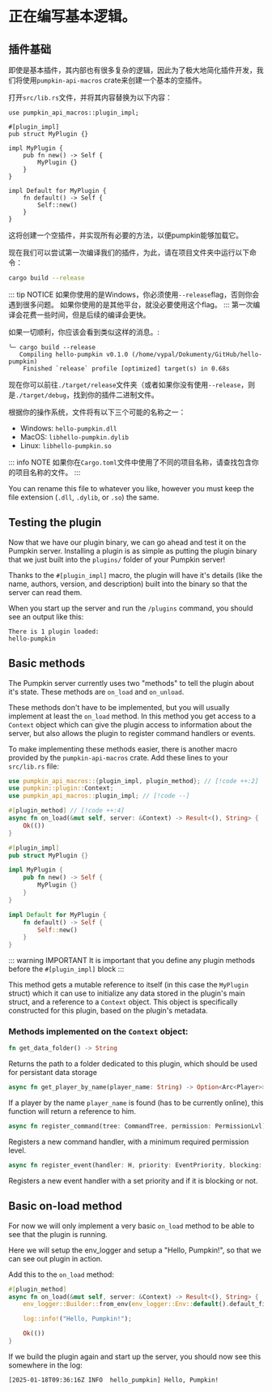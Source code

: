# 正在编写基本逻辑。
## 插件基础
即使是基本插件，其内部也有很多复杂的逻辑，因此为了极大地简化插件开发，我们将使用`pumpkin-api-macros` crate来创建一个基本的空插件。

打开`src/lib.rs`文件，并将其内容替换为以下内容：
```rs:line-numbers
use pumpkin_api_macros::plugin_impl;

#[plugin_impl]
pub struct MyPlugin {}

impl MyPlugin {
    pub fn new() -> Self {
        MyPlugin {}
    }
}

impl Default for MyPlugin {
    fn default() -> Self {
        Self::new()
    }
}
```
这将创建一个空插件，并实现所有必要的方法，以便pumpkin能够加载它。

现在我们可以尝试第一次编译我们的插件，为此，请在项目文件夹中运行以下命令：
```bash
cargo build --release
```
::: tip NOTICE
如果你使用的是Windows，你必须使用`--release`flag，否则你会遇到很多问题。 如果你使用的是其他平台，就没必要使用这个flag。
:::
第一次编译会花费一些时间，但是后续的编译会更快。

如果一切顺利，你应该会看到类似这样的消息。:
```log
╰─ cargo build --release
   Compiling hello-pumpkin v0.1.0 (/home/vypal/Dokumenty/GitHub/hello-pumpkin)
    Finished `release` profile [optimized] target(s) in 0.68s
```

现在你可以前往`./target/release`文件夹（或者如果你没有使用`--release`，则是`./target/debug`，找到你的插件二进制文件。

根据你的操作系统，文件将有以下三个可能的名称之一：
- Windows: `hello-pumpkin.dll`
- MacOS: `libhello-pumpkin.dylib`
- Linux: `libhello-pumpkin.so`

::: info NOTE
如果你在`Cargo.toml`文件中使用了不同的项目名称，请查找包含你的项目名称的文件。
:::

You can rename this file to whatever you like, however you must keep the file extension (`.dll`, `.dylib`, or `.so`) the same.

## Testing the plugin
Now that we have our plugin binary, we can go ahead and test it on the Pumpkin server. Installing a plugin is as simple as putting the plugin binary that we just built into the `plugins/` folder of your Pumpkin server!

Thanks to the `#[plugin_impl]` macro, the plugin will have it's details (like the name, authors, version, and description) built into the binary so that the server can read them. 

When you start up the server and run the `/plugins` command, you should see an output like this:
```
There is 1 plugin loaded:
hello-pumpkin
```

## Basic methods
The Pumpkin server currently uses two "methods" to tell the plugin about it's state. These methods are `on_load` and `on_unload`.

These methods don't have to be implemented, but you will usually implement at least the `on_load` method. In this method you get access to a `Context` object which can give the plugin access to information about the server, but also allows the plugin to register command handlers or events.

To make implementing these methods easier, there is another macro provided by the `pumpkin-api-macros` crate. Add these lines to your `src/lib.rs` file:
```rs
use pumpkin_api_macros::{plugin_impl, plugin_method}; // [!code ++:2]
use pumpkin::plugin::Context;
use pumpkin_api_macros::plugin_impl; // [!code --]

#[plugin_method] // [!code ++:4]
async fn on_load(&mut self, server: &Context) -> Result<(), String> {
    Ok(())
}

#[plugin_impl]
pub struct MyPlugin {}

impl MyPlugin {
    pub fn new() -> Self {
        MyPlugin {}
    }
}

impl Default for MyPlugin {
    fn default() -> Self {
        Self::new()
    }
}
```

::: warning IMPORTANT
It is important that you define any plugin methods before the `#[plugin_impl]` block
:::

This method gets a mutable reference to itself (in this case the `MyPlugin` struct) which it can use to initialize any data stored in the plugin's main struct, and a reference to a `Context` object. This object is specifically constructed for this plugin, based on the plugin's metadata.

### Methods implemented on the `Context` object:
```rs
fn get_data_folder() -> String
```
Returns the path to a folder dedicated to this plugin, which should be used for persistant data storage
```rs
async fn get_player_by_name(player_name: String) -> Option<Arc<Player>>
```
If a player by the name `player_name` is found (has to be currently online), this function will return a reference to him.
```rs
async fn register_command(tree: CommandTree, permission: PermissionLvl)
```
Registers a new command handler, with a minimum required permission level.
```rs
async fn register_event(handler: H, priority: EventPriority, blocking: bool)
```
Registers a new event handler with a set priority and if it is blocking or not.

## Basic on-load method
For now we will only implement a very basic `on_load` method to be able to see that the plugin is running.

Here we will setup the env_logger and setup a "Hello, Pumpkin!", so that we can see out plugin in action.

Add this to the `on_load` method:
```rs
#[plugin_method]
async fn on_load(&mut self, server: &Context) -> Result<(), String> {
    env_logger::Builder::from_env(env_logger::Env::default().default_filter_or("info")).init(); // [!code ++:3]

    log::info!("Hello, Pumpkin!");

    Ok(())
}
```

If we build the plugin again and start up the server, you should now see this somewhere in the log:
```log
[2025-01-18T09:36:16Z INFO  hello_pumpkin] Hello, Pumpkin!
```